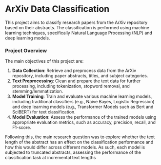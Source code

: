 
# ArXiv Data Classification

This project aims to classify research papers from the ArXiv repository based on their abstracts. The classification is performed using machine learning techniques, specifically Natural Language Processing (NLP) and deep learning models.

### Project Overview

The main objectives of this project are:

1. **Data Collection**: Retrieve and preprocess data from the ArXiv repository, including paper abstracts, titles, and subject categories.
2. **Text Preprocessing**: Clean and prepare the text data for further processing, including tokenization, stopword removal, and stemming/lemmatization.
3. **Model Training**: Train and evaluate various machine learning models, including traditional classifiers (e.g., Naive Bayes, Logistic Regression) and deep learning models (e.g., Transformer Models such as Bert and SciBERT) for text classification.
4. **Model Evaluation**: Assess the performance of the trained models using appropriate evaluation metrics, such as accuracy, precision, recall, and F1-score.

Following this, the main research question was to explore whether the text length of the abstract has an effect on the classification performance and how this would differ across different models. As such, each model is subjected to truncated abstracts, assessing the performance of the classification task at incremental text lengths
